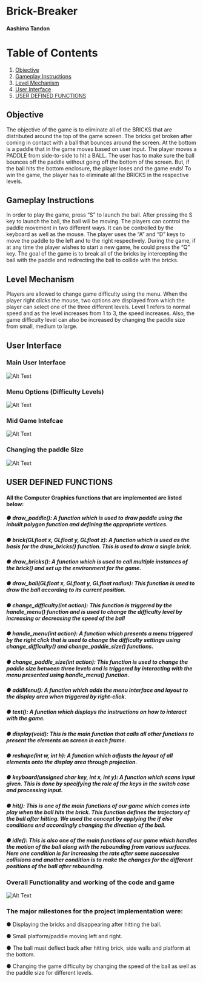 # **Brick-Breaker**
#### Aashima Tandon


# Table of Contents
1. [Objective](#Objective)
2. [Gameplay Instructions](#Gameplay-Instructions)
3. [Level Mechanism ](#Level-Mechanism)
4. [User Interface](#User-Interface)
5. [USER DEFINED FUNCTIONS](#USER-DEFINED-FUNCTIONS)



## Objective
The objective of the game is to eliminate all of the BRICKS that are distributed around the top of the  game screen. The bricks get broken after coming in contact with a ball that bounces around the screen.  At the bottom is a paddle that in the game moves based on user input. The player moves a PADDLE  from side-to-side to hit a BALL. The user has to make sure the ball bounces off the paddle without  going off the bottom of the screen. But, if the ball hits the bottom enclosure, the player loses and the  game ends! To win the game, the player has to eliminate all the BRICKS in the respective levels. 

## Gameplay Instructions
In order to play the game, press “S” to launch the ball. After pressing the S key to launch the ball, the  ball will be moving. The players can control the paddle movement in two different ways. It can be  controlled by the keyboard as well as the mouse. The player uses the “A” and “D” keys to move the  paddle to the left and to the right respectively. During the game, if at any time the player wishes to start  a new game, he could press the “Q” key. The goal of the game is to break all of the bricks by intercepting the ball with the paddle and redirecting  the ball to collide with the bricks.

## Level Mechanism 

Players are allowed to change game difficulty using the menu. When the player right clicks the mouse,  two options are displayed from which the player can select one of the three different levels. Level 1  refers to normal speed and as the level increases from 1 to 3, the speed increases. Also, the game  difficulty level can also be increased by changing the paddle size from small, medium to large.

## User Interface

### Main User Interface 
![Alt Text](/images/User_Interface.png)


### Menu Options (Difficulty Levels)
![Alt Text](/images/Menu.png)


### Mid Game Intefcae
![Alt Text](/images/PlayUserInterface.png)


### Changing the paddle Size
![Alt Text](/images/Changeof_PaddleSize.png) 

## USER DEFINED FUNCTIONS

#### All the Computer Graphics functions that are implemented are listed below:

##### ●	draw_paddle(): A function which is used to draw paddle using the inbuilt polygon function and defining the appropriate vertices.

##### ●	brick(GLfloat x, GLfloat y, GLfloat z): A function which is used as the basis for the draw_bricks() function. This is used to draw a single brick.

##### ●	draw_bricks(): A function which is used to call multiple instances of the brick() and set up the environment for the game.

##### ●	draw_ball(GLfloat x, GLfloat y, GLfloat radius): This function is used to draw the ball according to its current position.

##### ●	change_difficulty(int action): This function is triggered by the handle_menu() function and is used to change the difficulty level by increasing or decreasing the speed of the ball

##### ●	handle_menu(int action): A function which presents a menu triggered by the right click that is used to change the difficulty settings using change_difficulty() and change_paddle_size() functions.

##### ●	change_paddle_size(int action): This function is used to change the paddle size between three levels and is triggered by interacting with the menu presented using handle_menu() function.

##### ●	addMenu(): A function which adds the menu interface and layout to the display area when triggered by right-click.

##### ●	text(): A function which displays the instructions on how to interact with the game.

##### ●	display(void): This is the main function that calls all other functions to present the elements on screen in each frame.

##### ●	reshape(int w, int h): A function which adjusts the layout of all elements onto the display area through projection.

##### ●	keyboard(unsigned char key, int x, int y): A function which scans input given. This is done by specifying the role of the keys in the switch case and processing input.

##### ●	hit(): This is one of the main functions of our game which comes into play when the ball hits the brick. This function defines the trajectory of the ball after hitting. We used the concept by applying the if else conditions and accordingly changing the direction of the ball.

##### ●	idle(): This is also one of the main functions of our game which handles the motion of the ball along with the rebounding from various surfaces. Here one condition is for increasing the rate after some successive collisions and another condition is to make the changes for the different positions of the ball after rebounding.


### Overall Functionality and working of the code and game
![Alt Text](/images/Flowchart.png)


### The major milestones for the project implementation were: 
● Displaying the bricks and disappearing after hitting the ball.

● Small platform/paddle moving left and right. 

● The ball must deflect back after hitting brick, side walls and platform at the bottom.

● Changing the game difficulty by changing the speed of the ball as well as the paddle size for different  levels.
